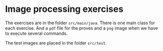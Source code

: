 # Image processing exercises

The exercises are in the folder `src/main/java`. There is 
one main class for each exercise. And a `pdf` file for the
proves and a `png` image when we have to execute several 
commands.

The test images are placed in the folder `src/test`.